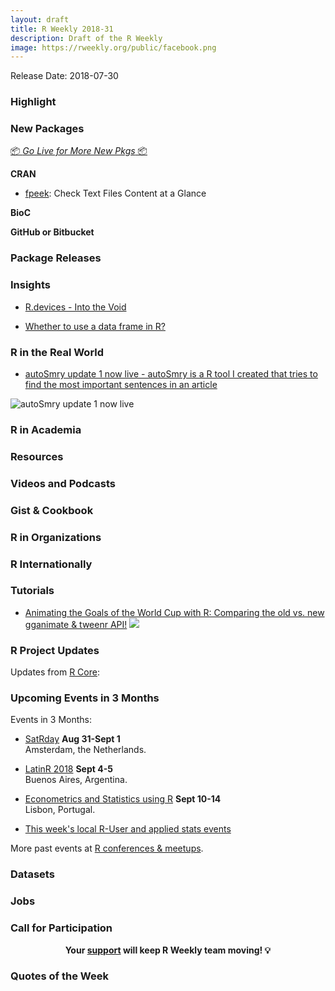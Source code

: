 ```yaml
---
layout: draft
title: R Weekly 2018-31
description: Draft of the R Weekly
image: https://rweekly.org/public/facebook.png
---
```


Release Date: 2018-07-30

###  Highlight



###  New Packages

<p class="added-hostname"><a href="https://rweekly.org/live" target="_blank" class="externalLink">📦 <i>Go Live for More New Pkgs</i> 📦</a></p>

**CRAN**

+ [fpeek](https://cran.r-project.org/package=fpeek): Check Text Files Content at a Glance

**BioC**


**GitHub or Bitbucket**



### Package Releases


### Insights


+ [R.devices - Into the Void](https://www.jottr.org/2018/07/21/suppressgraphics/)

+ [Whether to use a data frame in R?](https://privefl.github.io/blog/whether-to-use-a-data-frame-in-r/)


### R in the Real World

+ [autoSmry update 1 now live - autoSmry is a R tool I created that tries to find the most important sentences in an article](https://www.brucemeng.ca/project/autosmry/)

![autoSmry update 1 now live](https://www.brucemeng.ca/img/autosmry.update.1/autosmry.update.1.canada.gif)

###  R in Academia



###  Resources




###  Videos and Podcasts



### Gist & Cookbook




###  R in Organizations



### R Internationally



###  Tutorials

+ [Animating the Goals of the World Cup with R: Comparing the old vs. new gganimate & tweenr API!](https://ryo-n7.github.io/2018-07-24-visualize-worldcup-part-3/)
![](https://i.imgur.com/ceSA3YB.gif)

<!--<div class="post-more-begin"></div><div class="post-more-end"></div>-->

###  R Project Updates

Updates from [R Core](http://developer.r-project.org/blosxom.cgi/R-devel/NEWS):




###  Upcoming Events in 3 Months

Events in 3 Months:

+ [SatRday](https://amsterdam2018.satrdays.org/) **Aug 31-Sept 1**<br />
Amsterdam, the Netherlands.

+ [LatinR 2018](http://latin-r.com/) **Sept 4-5** <br />
Buenos Aires, Argentina.

+ [Econometrics and Statistics using R](http://gades-training.com/en/cursos/Econometrics-and-Statistics-Using-R) **Sept 10-14** <br />
Lisbon, Portugal.

+ [This week's local R-User and applied stats events](https://community.rstudio.com/c/irl)

More past events at [R conferences & meetups](https://conf.rweekly.org).

### Datasets




### Jobs




###  Call for Participation



<p class="hide-support added-hostname support-rweekly" style="text-align: center;font-weight: bold;">Your <a class="non-visited externalLink" href="https://www.patreon.com/rweekly" onclick="pas(this)">support</a> will keep R Weekly team moving! 💡</p>

###  Quotes of the Week

